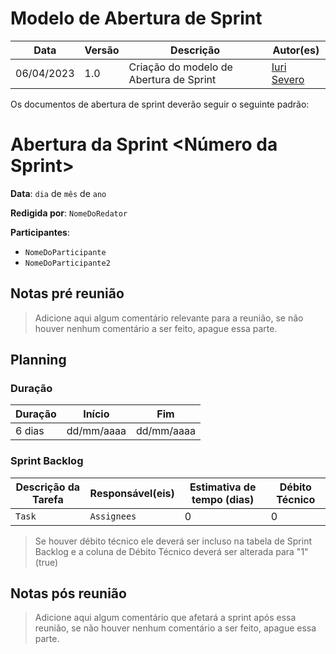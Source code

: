 # Modelo de Abertura de Sprint

|  **Data**  | **Versão** | **Descrição** | **Autor(es)** |
| ---------- | ---------- | ------------- | ------------- |
| 06/04/2023 |  1.0   | Criação do modelo de Abertura de Sprint | [Iuri Severo](https://github.com/iurisevero) |

Os documentos de abertura de sprint deverão seguir o seguinte padrão:

# Abertura da Sprint <Número da Sprint>

**Data**: ```dia``` de ```mês``` de ```ano```

**Redigida por**: ```NomeDoRedator```

**Participantes**: 
* ```NomeDoParticipante```
* ```NomeDoParticipante2```

## Notas pré reunião

> Adicione aqui algum comentário relevante para a reunião, se não houver nenhum comentário a ser feito, apague essa parte.

## Planning

### Duração

| Duração |   Início   |     Fim    |
| ------- | ---------- | ---------- |
| 6 dias  | dd/mm/aaaa | dd/mm/aaaa |

### Sprint Backlog

| Descrição da Tarefa | Responsável(eis) | Estimativa de tempo (dias) | Débito Técnico |
| ------------------- | ---------------- | -------------------------- | -------------- |
| ```Task``` | ```Assignees``` | 0 | 0 |

> Se houver débito técnico ele deverá ser incluso na tabela de Sprint Backlog e a coluna de Débito Técnico deverá ser alterada para "1" (true)

## Notas pós reunião

> Adicione aqui algum comentário que afetará a sprint após essa reunião, se não houver nenhum comentário a ser feito, apague essa parte.
